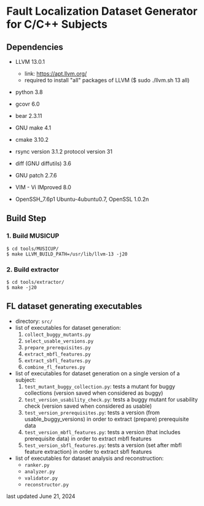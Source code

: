 # Fault Localization Dataset Generator for C/C++ Subjects

## Dependencies
* LLVM 13.0.1
  * link: https://apt.llvm.org/
  * required to install "all" packages of LLVM ($ sudo ./llvm.sh 13 all)

* python 3.8
* gcovr 6.0
* bear 2.3.11
* GNU make 4.1
* cmake 3.10.2

* rsync  version 3.1.2  protocol version 31
* diff (GNU diffutils) 3.6
* GNU patch 2.7.6

* VIM - Vi IMproved 8.0
* OpenSSH_7.6p1 Ubuntu-4ubuntu0.7, OpenSSL 1.0.2n

## Build Step
### 1. Build MUSICUP
```
$ cd tools/MUSICUP/
$ make LLVM_BUILD_PATH=/usr/lib/llvm-13 -j20
```

### 2. Build extractor
```
$ cd tools/extractor/
$ make -j20
```

## FL dataset generating executables
* directory: ``src/``
* list of executables for dataset generation:
  1. ``collect_buggy_mutants.py``                                                                                                  
  2. ``select_usable_versions.py``
  3. ``prepare_prerequisites.py``
  4. ``extract_mbfl_features.py``
  5. ``extract_sbfl_features.py``
  6. ``combine_fl_features.py``
* list of executables for dataset generation on a single version of a subject:
  1. ``test_mutant_buggy_collection.py``: tests a mutant for buggy collections (version saved when considered as buggy)
  2. ``test_version_usability_check.py``: tests a buggy mutant for usability check (version saved when considered as usable)
  3. ``test_version_prerequisites.py``: tests a version (from usable_buggy_versions) in order to extract (prepare) prerequisite data
  4. ``test_version_mbfl_features.py``: tests a version (that includes prerequisite data) in order to extract mbfl features
  5. ``test_version_sbfl_features.py``: tests a version (set after mbfl feature extraction) in order to extract sbfl features
* list of executables for dataset analysis and reconstruction:
  * ``ranker.py``
  * ``analyzer.py``
  * ``validator.py``
  * ``reconstructor.py``

last updated June 21, 2024
